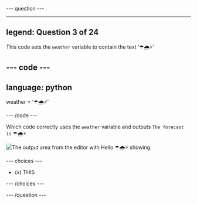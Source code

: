 --- question ---

---
legend: Question 3 of 24
---

This code sets the `weather` variable to contain the text '☂🌧⚡'

--- code ---
---
language: python
---

weather = '☂🌧⚡'

--- /code ---

Which code correctly uses the `weather` variable and outputs `The forecast is` ☂🌧⚡ 

![The output area from the editor with Hello ☂🌧⚡ showing.](images/quiz_3.png)

--- choices ---

- (x) THIS

--- /choices ---

--- /question ---
